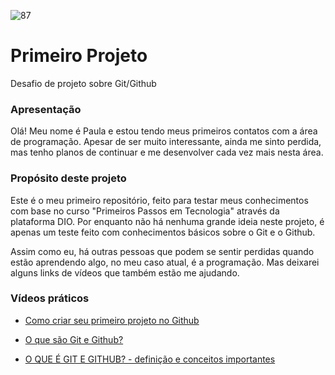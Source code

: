 

![87](https://github.com/PaulaLeandra/Primeiro-Projeto/assets/133825383/16be222a-e72a-4d1a-9302-8a9678355644)


# Primeiro Projeto

Desafio de projeto sobre Git/Github

### Apresentação

Olá! Meu nome é Paula e estou tendo meus primeiros contatos com a área de programação. Apesar de ser muito interessante, ainda me sinto perdida, mas tenho planos de continuar e me desenvolver cada vez mais nesta área. 

### Propósito deste projeto

Este é o meu primeiro repositório, feito para testar meus conhecimentos com base no curso "Primeiros Passos em Tecnologia" através da plataforma DIO. Por enquanto não há nenhuma grande ideia neste projeto, é apenas um teste feito com conhecimentos básicos sobre o Git e o Github.


Assim como eu, há outras pessoas que podem se sentir perdidas quando estão aprendendo algo, no meu caso atual, é a programação. Mas deixarei alguns links de vídeos que também estão me ajudando.

### Vídeos práticos

* [Como criar seu primeiro projeto no Github](https://www.youtube.com/watch?v=iR6-3AT1WfE&t=189s)
* [O que são Git e Github?](https://www.youtube.com/watch?v=P4BNi_yPehc)			

* [O QUE É GIT E GITHUB? - definição e conceitos importantes](https://www.youtube.com/watch?v=DqTITcMq68k)
